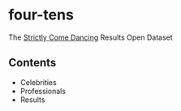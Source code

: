 # four-tens

The [Strictly Come Dancing](http://www.bbc.co.uk/strictlycomedancing/) Results Open Dataset

## Contents

 * Celebrities
 * Professionals
 * Results
 
